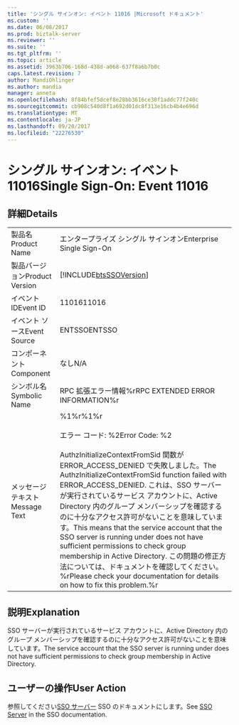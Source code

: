 ```yaml
---
title: 'シングル サインオン: イベント 11016 |Microsoft ドキュメント'
ms.custom: ''
ms.date: 06/08/2017
ms.prod: biztalk-server
ms.reviewer: ''
ms.suite: ''
ms.tgt_pltfrm: ''
ms.topic: article
ms.assetid: 3963b706-168d-438d-a068-637f8a6b7b0c
caps.latest.revision: 7
author: MandiOhlinger
ms.author: mandia
manager: anneta
ms.openlocfilehash: 8f84bfef5dcef8e28bb3616ce30f1addc77f240c
ms.sourcegitcommit: cb908c540d8f1a692d01dc8f313e16cb4b4e696d
ms.translationtype: MT
ms.contentlocale: ja-JP
ms.lasthandoff: 09/20/2017
ms.locfileid: "22276530"
---
```

# <a name="single-sign-on-event-11016"></a><span data-ttu-id="0254d-102">シングル サインオン: イベント 11016</span><span class="sxs-lookup"><span data-stu-id="0254d-102">Single Sign-On: Event 11016</span></span>
## <a name="details"></a><span data-ttu-id="0254d-103">詳細</span><span class="sxs-lookup"><span data-stu-id="0254d-103">Details</span></span>  
  
|||  
|-|-|  
|<span data-ttu-id="0254d-104">製品名</span><span class="sxs-lookup"><span data-stu-id="0254d-104">Product Name</span></span>|<span data-ttu-id="0254d-105">エンタープライズ シングル サインオン</span><span class="sxs-lookup"><span data-stu-id="0254d-105">Enterprise Single Sign-On</span></span>|  
|<span data-ttu-id="0254d-106">製品バージョン</span><span class="sxs-lookup"><span data-stu-id="0254d-106">Product Version</span></span>|[!INCLUDE[btsSSOVersion](../includes/btsssoversion-md.md)]|  
|<span data-ttu-id="0254d-107">イベント ID</span><span class="sxs-lookup"><span data-stu-id="0254d-107">Event ID</span></span>|<span data-ttu-id="0254d-108">11016</span><span class="sxs-lookup"><span data-stu-id="0254d-108">11016</span></span>|  
|<span data-ttu-id="0254d-109">イベント ソース</span><span class="sxs-lookup"><span data-stu-id="0254d-109">Event Source</span></span>|<span data-ttu-id="0254d-110">ENTSSO</span><span class="sxs-lookup"><span data-stu-id="0254d-110">ENTSSO</span></span>|  
|<span data-ttu-id="0254d-111">コンポーネント</span><span class="sxs-lookup"><span data-stu-id="0254d-111">Component</span></span>|<span data-ttu-id="0254d-112">なし</span><span class="sxs-lookup"><span data-stu-id="0254d-112">N/A</span></span>|  
|<span data-ttu-id="0254d-113">シンボル名</span><span class="sxs-lookup"><span data-stu-id="0254d-113">Symbolic Name</span></span>|<span data-ttu-id="0254d-114">RPC 拡張エラー情報%r</span><span class="sxs-lookup"><span data-stu-id="0254d-114">RPC EXTENDED ERROR INFORMATION%r</span></span>|  
|<span data-ttu-id="0254d-115">メッセージ テキスト</span><span class="sxs-lookup"><span data-stu-id="0254d-115">Message Text</span></span>|<span data-ttu-id="0254d-116">%1%r</span><span class="sxs-lookup"><span data-stu-id="0254d-116">%1%r</span></span><br /><br /> <span data-ttu-id="0254d-117">エラー コード: %2</span><span class="sxs-lookup"><span data-stu-id="0254d-117">Error Code: %2</span></span><br /><br /> <span data-ttu-id="0254d-118">AuthzInitializeContextFromSid 関数が ERROR_ACCESS_DENIED で失敗しました。</span><span class="sxs-lookup"><span data-stu-id="0254d-118">The AuthzInitializeContextFromSid function failed with ERROR_ACCESS_DENIED.</span></span> <span data-ttu-id="0254d-119">これは、SSO サーバーが実行されているサービス アカウントに、Active Directory 内のグループ メンバーシップを確認するのに十分なアクセス許可がないことを意味しています。</span><span class="sxs-lookup"><span data-stu-id="0254d-119">This means that the service account that the SSO server is running under does not have sufficient permissions to check group membership in Active Directory.</span></span> <span data-ttu-id="0254d-120">この問題の修正方法については、ドキュメントを確認してください。%r</span><span class="sxs-lookup"><span data-stu-id="0254d-120">Please check your documentation for details on how to fix this problem.%r</span></span>|  
  
## <a name="explanation"></a><span data-ttu-id="0254d-121">説明</span><span class="sxs-lookup"><span data-stu-id="0254d-121">Explanation</span></span>  
 <span data-ttu-id="0254d-122">SSO サーバーが実行されているサービス アカウントに、Active Directory 内のグループ メンバーシップを確認するのに十分なアクセス許可がないことを意味しています。</span><span class="sxs-lookup"><span data-stu-id="0254d-122">The service account that the SSO server is running under does not have sufficient permissions to check group membership in Active Directory.</span></span>  
  
## <a name="user-action"></a><span data-ttu-id="0254d-123">ユーザーの操作</span><span class="sxs-lookup"><span data-stu-id="0254d-123">User Action</span></span>  
 <span data-ttu-id="0254d-124">参照してください[SSO サーバー](../core/sso-server.md) SSO のドキュメントにします。</span><span class="sxs-lookup"><span data-stu-id="0254d-124">See [SSO Server](../core/sso-server.md) in the SSO documentation.</span></span>